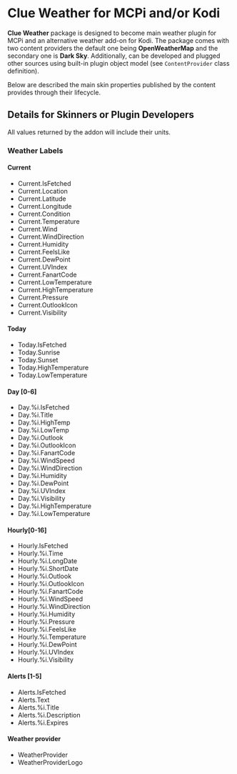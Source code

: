 # Clue Weather for MCPi and/or Kodi

**Clue Weather** package is designed to become main weather plugin for 
MCPi and an alternative weather add-on for Kodi. The package comes with 
two content providers the default one being **OpenWeatherMap** and the 
secondary one is **Dark Sky**. Additionally, can be developed and plugged 
other sources using built-in plugin object model (see `ContentProvider` class
definition).

Below are described the main skin properties published by the content provides
through their lifecycle. 

## Details for Skinners or Plugin Developers

All values returned by the addon will include their units.


### Weather Labels

#### Current

* Current.IsFetched
* Current.Location
* Current.Latitude
* Current.Longitude
* Current.Condition
* Current.Temperature
* Current.Wind
* Current.WindDirection
* Current.Humidity
* Current.FeelsLike
* Current.DewPoint
* Current.UVIndex
* Current.FanartCode
* Current.LowTemperature
* Current.HighTemperature
* Current.Pressure
* Current.OutlookIcon
* Current.Visibility

#### Today

* Today.IsFetched
* Today.Sunrise
* Today.Sunset
* Today.HighTemperature
* Today.LowTemperature

#### Day [0-6]

* Day.%i.IsFetched
* Day.%i.Title
* Day.%i.HighTemp
* Day.%i.LowTemp
* Day.%i.Outlook
* Day.%i.OutlookIcon
* Day.%i.FanartCode
* Day.%i.WindSpeed
* Day.%i.WindDirection
* Day.%i.Humidity
* Day.%i.DewPoint
* Day.%i.UVIndex
* Day.%i.Visibility
* Day.%i.HighTemperature
* Day.%i.LowTemperature


#### Hourly[0-16] 

* Hourly.IsFetched
* Hourly.%i.Time
* Hourly.%i.LongDate
* Hourly.%i.ShortDate
* Hourly.%i.Outlook
* Hourly.%i.OutlookIcon
* Hourly.%i.FanartCode
* Hourly.%i.WindSpeed
* Hourly.%i.WindDirection
* Hourly.%i.Humidity
* Hourly.%i.Pressure
* Hourly.%i.FeelsLike
* Hourly.%i.Temperature
* Hourly.%i.DewPoint
* Hourly.%i.UVIndex
* Hourly.%i.Visibility

#### Alerts [1-5]

* Alerts.IsFetched
* Alerts.Text
* Alerts.%i.Title
* Alerts.%i.Description
* Alerts.%i.Expires

#### Weather provider

* WeatherProvider
* WeatherProviderLogo
